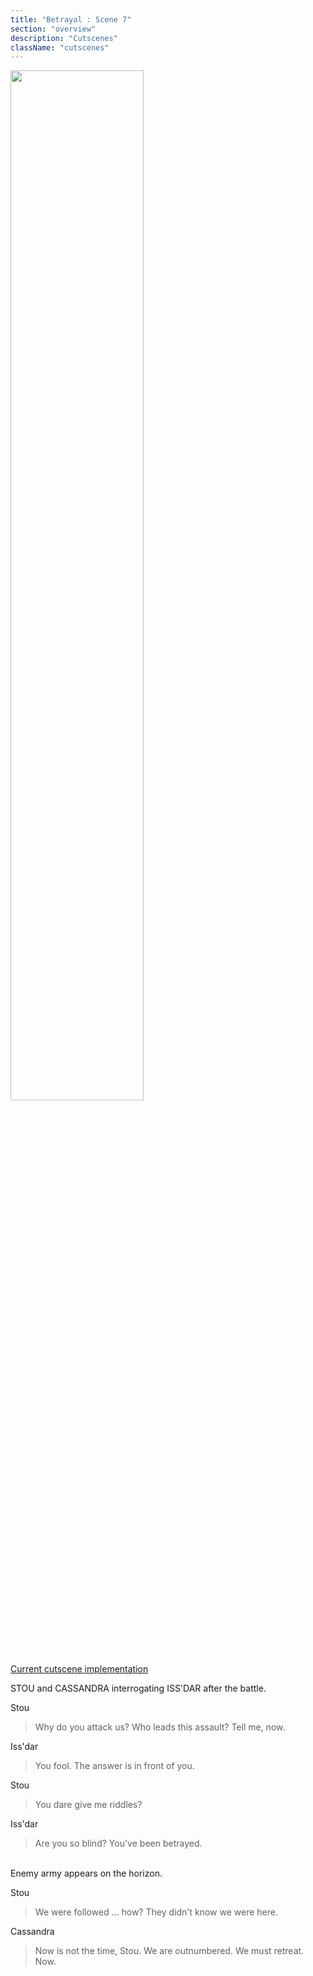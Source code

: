 ```yaml
---
title: "Betrayal : Scene 7"
section: "overview"
description: "Cutscenes"
className: "cutscenes"
---
```


<img src="/images/wiki/cutscenes/07_Interrogation_04.jpg?raw=1" width="65%" />
  
[Current cutscene implementation](https://www.dropbox.com/s/d8lmuywxn4b9x51/Fort-Scene07.mp4?raw=1)

STOU and CASSANDRA interrogating ISS'DAR after the battle.

<div class="container">
<div class="stouBubble bubble"><p class="bubble">Stou</p></div>
<blockquote>Why do you attack us? Who leads this assault? Tell me, now.</blockquote>
</div>

<div class="container">
<div class="rhinoBubble bubble"><p class="bubble">Iss'dar</p></div>
<blockquote>You fool. The answer is in front of you.</blockquote>
</div>

<div class="container">
<div class="stouBubble bubble"><p class="bubble">Stou</p></div>
<blockquote>You dare give me riddles?</blockquote>
</div>

<div class="container">
<div class="rhinoBubble bubble"><p class="bubble">Iss'dar</p></div>
<blockquote>Are you so blind? You've been betrayed.</blockquote>
</div>

<br />
Enemy army appears on the horizon.

<div class="container">
<div class="stouBubble bubble"><p class="bubble">Stou</p></div>
<blockquote>We were followed ... how? They didn't know we were here.</blockquote>
</div>


<div class="container">
<div class="cassandraBubble bubble"><p class="bubble">Cassandra</p></div>
<blockquote>Now is not the time, Stou. We are outnumbered. We must retreat. Now.</blockquote>
</div>
